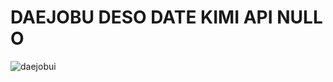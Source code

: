 # DAEJOBU DESO DATE KIMI API NULL O 
![daejobui](https://media.giphy.com/media/DGsDLr9nyz2LkVgKFs/giphy.gif)
